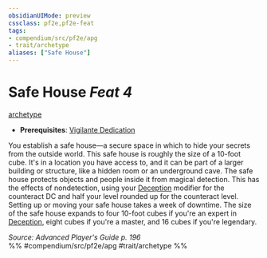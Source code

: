 ```yaml
---
obsidianUIMode: preview
cssclass: pf2e,pf2e-feat
tags:
- compendium/src/pf2e/apg
- trait/archetype
aliases: ["Safe House"]
---
```

# Safe House  *Feat 4*  
[archetype](/rules/traits/archetype.md)  

- **Prerequisites**: [Vigilante Dedication](/compendium/feats/vigilante-dedication-apg.md)

You establish a safe house—a secure space in which to hide your secrets from the outside world. This safe house is roughly the size of a 10-foot cube. It's in a location you have access to, and it can be part of a larger building or structure, like a hidden room or an underground cave. The safe house protects objects and people inside it from magical detection. This has the effects of nondetection, using your [Deception](/compendium/skills.md#Deception) modifier for the counteract DC and half your level rounded up for the counteract level. Setting up or moving your safe house takes a week of downtime. The size of the safe house expands to four 10-foot cubes if you're an expert in [Deception](/compendium/skills.md#Deception), eight cubes if you're a master, and 16 cubes if you're legendary.

*Source: Advanced Player's Guide p. 196*  
%% #compendium/src/pf2e/apg #trait/archetype %%